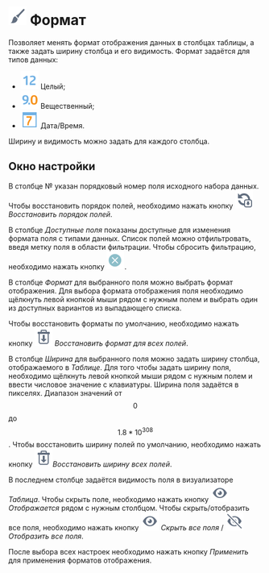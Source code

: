 # ![](../../images/icons/toolbar-controls_18x18/toolbar-controls_18x18_format_default.svg) Формат

Позволяет менять формат отображения данных в столбцах таблицы, а также задать ширину столбца и его видимость.
Формат задаётся для типов данных:

* ![](../../media/app/icons/datatype-18/datatype-default-02.svg) Целый;
* ![](../../media/app/icons/datatype-18/datatype-default-03.svg) Вещественный;
* ![](../../media/app/icons/datatype-18/datatype-default-05.svg) Дата/Время.

Ширину и видимость можно задать для каждого столбца.

## Окно настройки

В столбце № указан порядковый номер поля исходного набора данных.
Чтобы восстановить порядок полей, необходимо нажать кнопку ![](../../images/icons/toolbar-controls_18x18/toolbar-controls_18x18_refresh-all_default.svg) *Восстановить порядок полей*.

В столбце *Доступные поля* показаны доступные для изменения формата поля с типами данных. Список полей можно отфильтровать, введя метку поля в области фильтрации. Чтобы сбросить фильтрацию, необходимо нажать кнопку ![](../../media/app/visualization/table/clean.svg).

В столбце *Формат* для выбранного поля можно выбрать формат отображения. Для выбора формата отображения поля необходимо щёлкнуть левой кнопкой мыши рядом с нужным полем и выбрать один из доступных вариантов из выпадающего списка.

Чтобы восстановить форматы по умолчанию, необходимо нажать кнопку ![](../../images/icons/toolbar-controls_18x18/toolbar-controls_18x18_delete-all_default.svg) *Восстановить формат для всех полей*.

В столбце *Ширина* для выбранного поля можно задать ширину столбца, отображаемого в *Таблице*. Для того чтобы задать ширину поля, необходимо щёлкнуть левой кнопкой мыши рядом с нужным полем и ввести числовое значение с клавиатуры. Ширина поля задаётся в пикселях. Диапазон значений от $$0$$ до $$1.8*10^{308}$$.
Чтобы восстановить ширину полей по умолчанию, необходимо нажать кнопку ![](../../images/icons/toolbar-controls_18x18/toolbar-controls_18x18_delete-all_default.svg)*Восстановить ширину всех полей*.

В последнем столбце задаётся видимость поля в визуализаторе *Таблица*. Чтобы скрыть поле, необходимо нажать кнопку ![](../../images/icons/toolbar-controls_18x18/toolbar-controls_18x18_visible_default.svg) *Отображается* рядом с нужным столбцом.
Чтобы скрыть/отобразить все поля, необходимо нажать кнопку ![](../../images/icons/toolbar-controls_18x18/toolbar-controls_18x18_visible_default.svg) *Скрыть все поля* / ![](../../images/icons/toolbar-controls_18x18/toolbar-controls_18x18_invisible_default.svg) *Отобразить все поля*.

После выбора всех настроек необходимо нажать кнопку *Применить* для применения форматов отображения.
